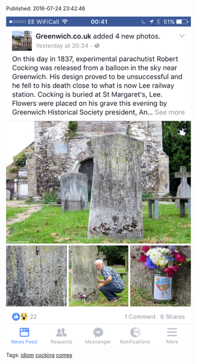 


Published: 2016-07-24 23:42:46

![](147917309907-0.png)

Tags: [idiom](tag-idiom.md) [cocking](tag-cocking.md) [comes](tag-comes.md)
